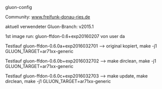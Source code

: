 gluon-config

 Community: www.freifunk-donau-ries.de
 
 aktuell verwendeter Gluon-Branch: v2015.1

 1st image run: gluon-ffdon-0.6+exp20160207 von user da

Testlauf gluon-ffdon-0.6.0a+exp2016032701 --> original kopiert, make -j1 GLUON_TARGET=ar71xx-generic

Testlauf gluon-ffdon-0.6.0b+exp2016032702 --> make dirclean, make -j1 GLUON_TARGET=ar71xx-generic

Testlauf gluon-ffdon-0.6.0c+exp2016032703 --> make update, make dirclean, make -j1 GLUON_TARGET=ar71xx-generic

